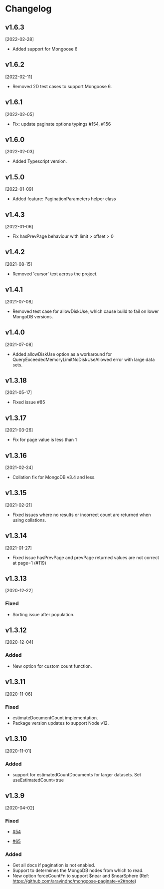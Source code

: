 # Changelog

## v1.6.3

[2022-02-28]

- Added support for Mongoose 6

## v1.6.2

[2022-02-11]

- Removed 2D test cases to support Mongoose 6.

## v1.6.1

[2022-02-05]

- Fix: update paginate options typings #154, #156

## v1.6.0

[2022-02-03]

- Added Typescript version.

## v1.5.0

[2022-01-09]

- Added feature: PaginationParameters helper class

## v1.4.3

[2022-01-06]

- Fix hasPrevPage behaviour with limit > offset > 0

## v1.4.2

[2021-08-15]

- Removed 'cursor' text across the project.

## v1.4.1

[2021-07-08]

- Removed test case for allowDiskUse, which cause build to fail on lower MongoDB versions.

## v1.4.0

[2021-07-08]

- Added allowDiskUse option as a workaround for QueryExceededMemoryLimitNoDiskUseAllowed error with large data sets.

## v1.3.18

[2021-05-17]

- Fixed issue #85

## v1.3.17

[2021-03-26]

- Fix for page value is less than 1

## v1.3.16

[2021-02-24]

- Collation fix for MongoDB v3.4 and less.

## v1.3.15

[2021-02-21]

- Fixed issues where no results or incorrect count are returned when using collations.

## v1.3.14

[2021-01-27]

- Fixed issue hasPrevPage and prevPage returned values are not correct at page=1 (#119)

## v1.3.13

[2020-12-22]

### Fixed

- Sorting issue after population.

## v1.3.12

[2020-12-04]

### Added

- New option for custom count function.

## v1.3.11

[2020-11-06]

### Fixed

- estimateDocumentCount implementation.
- Package version updates to support Node v12.

## v1.3.10

[2020-11-01]

### Added

- support for estimatedCountDocuments for larger datasets. Set useEstimatedCount=true

## v1.3.9

[2020-04-02]

### Fixed

- [#54](https://github.com/aravindnc/mongoose-paginate-v2/issues/54)

- [#65](https://github.com/aravindnc/mongoose-paginate-v2/issues/65)

### Added

- Get all docs if pagination is not enabled.
- Support to determines the MongoDB nodes from which to read.
- New option forceCountFn to support $near and $nearSphere (Ref: https://github.com/aravindnc/mongoose-paginate-v2#note)
